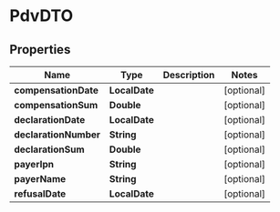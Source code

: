 

# PdvDTO

## Properties

Name | Type | Description | Notes
------------ | ------------- | ------------- | -------------
**compensationDate** | **LocalDate** |  |  [optional]
**compensationSum** | **Double** |  |  [optional]
**declarationDate** | **LocalDate** |  |  [optional]
**declarationNumber** | **String** |  |  [optional]
**declarationSum** | **Double** |  |  [optional]
**payerIpn** | **String** |  |  [optional]
**payerName** | **String** |  |  [optional]
**refusalDate** | **LocalDate** |  |  [optional]




